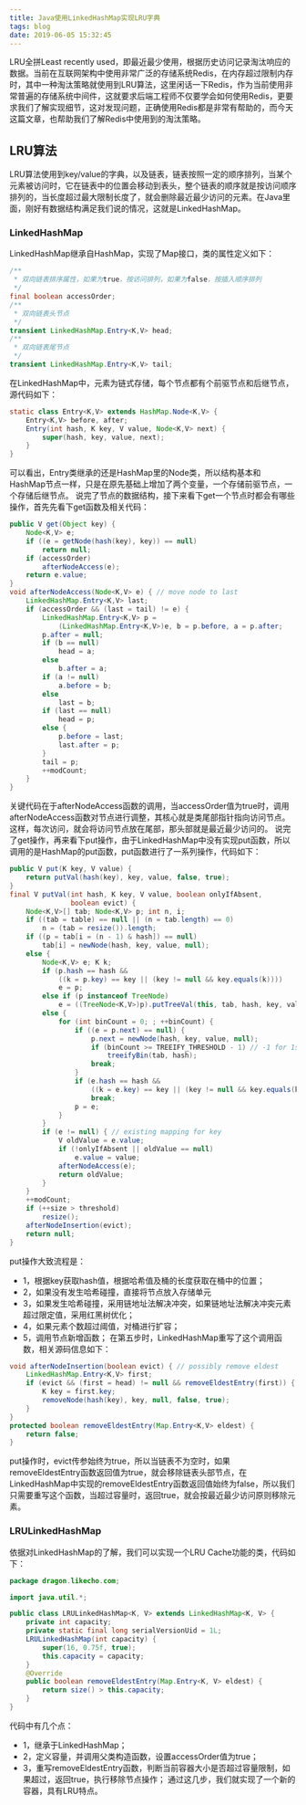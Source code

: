 ```yaml
---
title: Java使用LinkedHashMap实现LRU字典
tags: blog
date: 2019-06-05 15:32:45
---
```

LRU全拼Least recently used，即最近最少使用，根据历史访问记录淘汰响应的数据。当前在互联网架构中使用非常广泛的存储系统Redis，在内存超过限制内存时，其中一种淘汰策略就使用到LRU算法，这里闲话一下Redis，作为当前使用非常普遍的存储系统中间件，这就要求后端工程师不仅要学会如何使用Redis，更要求我们了解实现细节，这对发现问题，正确使用Redis都是非常有帮助的，而今天这篇文章，也帮助我们了解Redis中使用到的淘汰策略。

## LRU算法
LRU算法使用到key/value的字典，以及链表，链表按照一定的顺序排列，当某个元素被访问时，它在链表中的位置会移动到表头，整个链表的顺序就是按访问顺序排列的，当长度超过最大限制长度了，就会删除最近最少访问的元素。在Java里面，刚好有数据结构满足我们说的情况，这就是LinkedHashMap。

### LinkedHashMap
LinkedHashMap继承自HashMap，实现了Map接口，类的属性定义如下：
``` java
/**
 * 双向链表排序属性，如果为true，按访问排列，如果为false，按插入顺序排列
 */
final boolean accessOrder;
/**
 * 双向链表头节点
 */
transient LinkedHashMap.Entry<K,V> head;
/**
 * 双向链表尾节点
 */
transient LinkedHashMap.Entry<K,V> tail;
```
在LinkedHashMap中，元素为链式存储，每个节点都有个前驱节点和后继节点，源代码如下：
``` java
static class Entry<K,V> extends HashMap.Node<K,V> {
    Entry<K,V> before, after;
    Entry(int hash, K key, V value, Node<K,V> next) {
        super(hash, key, value, next);
    }
}
```
可以看出，Entry类继承的还是HashMap里的Node类，所以结构基本和HashMap节点一样，只是在原先基础上增加了两个变量，一个存储前驱节点，一个存储后继节点。
说完了节点的数据结构，接下来看下get一个节点时都会有哪些操作，首先先看下get函数及相关代码：
``` java
public V get(Object key) {
    Node<K,V> e;
    if ((e = getNode(hash(key), key)) == null)
        return null;
    if (accessOrder)
        afterNodeAccess(e);
    return e.value;
}
void afterNodeAccess(Node<K,V> e) { // move node to last
    LinkedHashMap.Entry<K,V> last;
    if (accessOrder && (last = tail) != e) {
        LinkedHashMap.Entry<K,V> p =
            (LinkedHashMap.Entry<K,V>)e, b = p.before, a = p.after;
        p.after = null;
        if (b == null)
            head = a;
        else
            b.after = a;
        if (a != null)
            a.before = b;
        else
            last = b;
        if (last == null)
            head = p;
        else {
            p.before = last;
            last.after = p;
        }
        tail = p;
        ++modCount;
    }
}
```
关键代码在于afterNodeAccess函数的调用，当accessOrder值为true时，调用afterNodeAccess函数对节点进行调整，其核心就是类尾部指针指向访问节点。这样，每次访问，就会将访问节点放在尾部，那头部就是最近最少访问的。
说完了get操作，再来看下put操作，由于LinkedHashMap中没有实现put函数，所以调用的是HashMap的put函数，put函数进行了一系列操作，代码如下：
``` java
public V put(K key, V value) {
    return putVal(hash(key), key, value, false, true);
}
final V putVal(int hash, K key, V value, boolean onlyIfAbsent,
               boolean evict) {
    Node<K,V>[] tab; Node<K,V> p; int n, i;
    if ((tab = table) == null || (n = tab.length) == 0)
        n = (tab = resize()).length;
    if ((p = tab[i = (n - 1) & hash]) == null)
        tab[i] = newNode(hash, key, value, null);
    else {
        Node<K,V> e; K k;
        if (p.hash == hash &&
            ((k = p.key) == key || (key != null && key.equals(k))))
            e = p;
        else if (p instanceof TreeNode)
            e = ((TreeNode<K,V>)p).putTreeVal(this, tab, hash, key, value);
        else {
            for (int binCount = 0; ; ++binCount) {
                if ((e = p.next) == null) {
                    p.next = newNode(hash, key, value, null);
                    if (binCount >= TREEIFY_THRESHOLD - 1) // -1 for 1st
                        treeifyBin(tab, hash);
                    break;
                }
                if (e.hash == hash &&
                    ((k = e.key) == key || (key != null && key.equals(k))))
                    break;
                p = e;
            }
        }
        if (e != null) { // existing mapping for key
            V oldValue = e.value;
            if (!onlyIfAbsent || oldValue == null)
                e.value = value;
            afterNodeAccess(e);
            return oldValue;
        }
    }
    ++modCount;
    if (++size > threshold)
        resize();
    afterNodeInsertion(evict);
    return null;
}
```
put操作大致流程是：
* 1，根据key获取hash值，根据哈希值及桶的长度获取在桶中的位置；
* 2，如果没有发生哈希碰撞，直接将节点放入存储单元
* 3，如果发生哈希碰撞，采用链地址法解决冲突，如果链地址法解决冲突元素超过限定值，采用红黑树优化；
* 4，如果元素个数超过阈值，对桶进行扩容；
* 5，调用节点新增函数；
在第五步时，LinkedHashMap重写了这个调用函数，相关源码信息如下：
``` java
void afterNodeInsertion(boolean evict) { // possibly remove eldest
    LinkedHashMap.Entry<K,V> first;
    if (evict && (first = head) != null && removeEldestEntry(first)) {
        K key = first.key;
        removeNode(hash(key), key, null, false, true);
    }
}
protected boolean removeEldestEntry(Map.Entry<K,V> eldest) {
    return false;
}
```
put操作时，evict传参始终为true，所以当链表不为空时，如果removeEldestEntry函数返回值为true，就会移除链表头部节点，在LinkedHashMap中实现的removeEldestEntry函数返回值始终为false，所以我们只需要重写这个函数，当超过容量时，返回true，就会按最近最少访问原则移除元素。

### LRULinkedHashMap
依据对LinkedHashMap的了解，我们可以实现一个LRU Cache功能的类，代码如下：
``` java
package dragon.likecho.com;

import java.util.*;

public class LRULinkedHashMap<K, V> extends LinkedHashMap<K, V> {
    private int capacity;
    private static final long serialVersionUid = 1L;
    LRULinkedHashMap(int capacity) {
        super(16, 0.75f, true);
        this.capacity = capacity;
    }
    @Override
    public boolean removeEldestEntry(Map.Entry<K, V> eldest) {
        return size() > this.capacity;
    }
}
```
代码中有几个点：
* 1，继承于LinkedHashMap；
* 2，定义容量，并调用父类构造函数，设置accessOrder值为true；
* 3，重写removeEldestEntry函数，判断当前容器大小是否超过容量限制，如果超过，返回true，执行移除节点操作；
通过这几步，我们就实现了一个新的容器，具有LRU特点。





